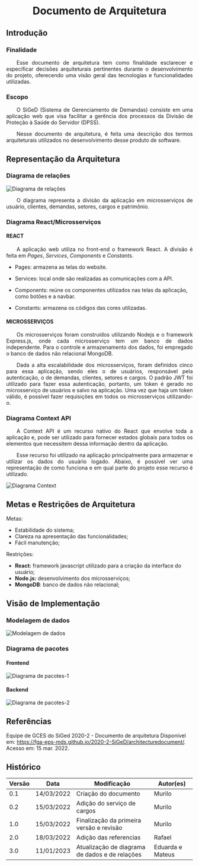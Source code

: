 <h1 style='text-align: center;'>Documento de Arquitetura</h1>

## Introdução

### Finalidade

<p style="text-align:justify">&emsp;&emsp;Esse documento de arquitetura tem como finalidade esclarecer e especificar decisões arquiteturais pertinentes durante o desenvolvimento do projeto, oferecendo uma visão geral das tecnologias e funcionalidades utilizadas.</p>

### Escopo

<p style="text-align:justify">&emsp;&emsp;O SiGeD (Sistema de Gerenciamento de Demandas) consiste em uma aplicação web que visa facilitar a gerência dos processos da Divisão de Proteção à Saúde do Servidor (DPSS).</p>

<p style="text-align:justify">&emsp;&emsp;Nesse documento de arquitetura, é feita uma descrição dos termos arquiteturais utilizados no desenvolvimento desse produto de software.</p>

<a name="arquitetura"></a><h2>Representação da Arquitetura</h2>

### Diagrama de relações
![Diagrama de relações](assets/img/arquitetura.jpeg)

<p style="text-align:justify">&emsp;&emsp;O diagrama representa a divisão da aplicação em microsserviços de usuário, clientes, demandas, setores, cargos e patrimônio.</p>


### Diagrama React/Microsserviços

#### **REACT**

<p style="text-align:justify">&emsp;&emsp;A aplicação web utiliza no front-end o framework React. A divisão é feita em <i>Pages</i>, <i>Services</i>, <i>Components</i> e <i>Constants</i>.</p>

* Pages: armazena as telas do website.

* Services: local onde são realizadas as comunicações com a API.

* Components: reúne os componentes utilizados nas telas da aplicação, como botões e a navbar.

* Constants: armazena os códigos das cores utilizadas. 

#### **MICROSSERVIÇOS**

<p style="text-align:justify">&emsp;&emsp;Os microsserviços foram construídos utilizando Nodejs e o framework Express.js, onde cada microsserviço tem um banco de dados independente. Para o controle e armazenamento dos dados, foi empregado o banco de dados não relacional MongoDB.</p>

<p style="text-align:justify">&emsp;&emsp;Dada a alta escalabilidade dos microsserviços, foram definidos cinco para essa aplicação, sendo eles o de usuários, responsável pela autenticação, o de demandas, clientes, setores e cargos. O padrão JWT foi utilizado para fazer essa autenticação, portanto, um token é gerado no microsserviço de usuários e salvo na aplicação. Uma vez que haja um token válido, é possível fazer requisições em todos os microsserviços utilizando-o.</p>

### **Diagrama Context API**

<p style="text-align:justify">&emsp;&emsp;A Context API é um recurso nativo do React que envolve toda a aplicação e, pode ser utilizado para fornecer estados globais para todos os elementos que necessitem dessa informação dentro da aplicação.</p>

<p style="text-align:justify">&emsp;&emsp;Esse recurso foi utilizado na aplicação principalmente para armazenar e utilizar os dados do usuário logado. Abaixo, é possível ver uma representação de como funciona e em qual parte do projeto esse recurso é utilizado.</p>

![Diagrama Context](assets/img/diagrama_context.png)

## Metas e Restrições de Arquitetura
Metas:

- Estabilidade do sistema;
- Clareza na apresentação das funcionalidades;
- Fácil manutenção;

Restrições: 

- **React:** framework javascript utilizado para a criação da interface do usuário;
- **Node.js:** desenvolvimento dos microsserviços;
- **MongoDB**: banco de dados não relacional;

## Visão de Implementação

### Modelagem de dados

![Modelagem de dados](assets/img/diagrama_dados.jpg)

### Diagrama de pacotes

#### **Frontend**

![Diagrama de pacotes-1](assets/img/diagrama_pacotes_front.png)

#### **Backend**

![Diagrama de pacotes-2](assets/img/diagrama_pacotes_back.png)

## Referências

Equipe de GCES do SiGed 2020-2 - Documento de arquitetura Disponível em: https://fga-eps-mds.github.io/2020-2-SiGeD/architecturedocument/. Acesso em: 15 mar. 2022.

## Histórico

| Versão | Data       | Modificação                    | Autor(es) |
| ------ | ---------- | ------------------------------ | ----- |
| 0.1    | 14/03/2022 | Criação do documento  | Murilo |
| 0.2    | 15/03/2022 | Adição do serviço de cargos | Murilo |
| 1.0    | 15/03/2022 | Finalização da primeira versão e revisão | Murilo |
| 2.0    | 18/03/2022 | Adição das referencias | Rafael |
| 3.0    | 11/01/2023 | Atualização de diagrama de dados e de relações | Eduarda e Mateus |
